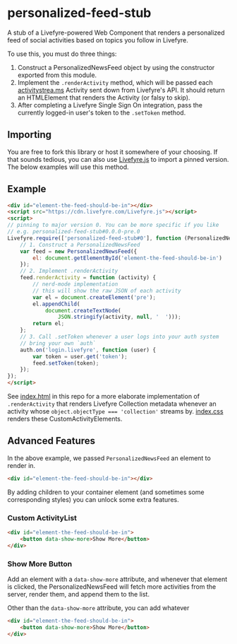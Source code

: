 # personalized-feed-stub

A stub of a Livefyre-powered Web Component that renders a personalized feed of social activities based on topics you follow in Livefyre.

To use this, you must do three things:

1. Construct a PersonalizedNewsFeed object by using the constructor exported from this module.
2. Implement the `.renderActivity` method, which will be passed each [activitystrea.ms]() Activity sent down from Livefyre's API. It should return an HTMLElement that renders the Activity (or falsy to skip).
3. After completing a Livefyre Single Sign On integration, pass the currently logged-in user's token to the `.setToken` method.

## Importing

You are free to fork this library or host it somewhere of your choosing. If that sounds tedious, you can also use [Livefyre.js](https://github.com/Livefyre/Livefyre.js) to import a pinned version. The below examples will use this method.

## Example

```html
<div id="element-the-feed-should-be-in"></div>
<script src="https://cdn.livefyre.com/Livefyre.js"></script>
<script>
// pinning to major version 0. You can be more specific if you like
// e.g. personalized-feed-stub#0.0.0-pre.0
Livefyre.require(['personalized-feed-stub#0'], function (PersonalizedNewsFeed) {
    // 1. Construct a PersonalizedNewsFeed
    var feed = new PersonalizedNewsFeed({
        el: document.getElementById('element-the-feed-should-be-in')
    });
    // 2. Implement .renderActivity
    feed.renderActivity = function (activity) {
        // nerd-mode implementation
        // this will show the raw JSON of each activity
        var el = document.createElement('pre');
        el.appendChild(
            document.createTextNode(
                JSON.stringify(activity, null, '  ')));
        return el;
    };
    // 3. Call .setToken whenever a user logs into your auth system
    // bring your own `auth`
    auth.on('login.livefyre', function (user) {
        var token = user.get('token');
        feed.setToken(token);
    });
});
</script>
```

See [index.html](./index.html) in this repo for a more elaborate implementation of `.renderActivity` that renders Livefyre Collection metadata whenever an activity whose `object.objectType === 'collection'` streams by. [index.css](./index.css) renders these CustomActivityElements.

## Advanced Features

In the above example, we passed `PersonalizedNewsFeed` an element to render in.

```html
<div id="element-the-feed-should-be-in"></div>
```

By adding children to your container element (and sometimes some corresponding styles) you can unlock some extra features.

### Custom ActivityList



```html
<div id="element-the-feed-should-be-in">
    <button data-show-more>Show More</button>
</div>
```

### Show More Button

Add an element with a `data-show-more` attribute, and whenever that element is clicked, the PersonalizedNewsFeed will fetch more activities from the server, render them, and append them to the list.

Other than the `data-show-more` attribute, you can add whatever 

```html
<div id="element-the-feed-should-be-in">
    <button data-show-more>Show More</button>
</div>
```
